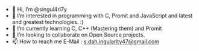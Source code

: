 - 👋 Hi, I’m @singul4ri7y
- 👀 I’m interested in programming with C, Promit and JavaScript and latest and greatest technologies. :)
- 🌱 I’m currently learning C, C++ (Mastering them) and Promit
- 💞️ I’m looking to collaborate on Open Source projects.
- 📫 How to reach me E-Mail : s.dah.ingularity47@gmail.com

<!---
singul4ri7y/singul4ri7y is a ✨ special ✨ repository because its `README.md` (this file) appears on your GitHub profile.
You can click the Preview link to take a look at your changes.
--->
